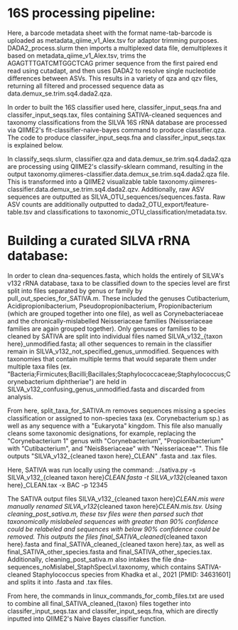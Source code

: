 # 16S processing pipeline:

Here, a barcode metadata sheet with the format name-tab-barcode is uploaded as metadata_qiime_v1_Alex.tsv for adaptor trimming purposes. DADA2_process.slurm then imports a multiplexed data file, demultiplexes it based on metadata_qiime_v1_Alex.tsv, trims the AGAGTTTGATCMTGGCTCAG primer sequence from the first paired end read using cutadapt, and then uses DADA2 to resolve single nucleotide differences between ASVs. This results in a variety of qza and qzv files, returning all filtered and processed sequence data as data.demux_se.trim.sq4.dada2.qza. 

In order to built the 16S classifier used here, classifer_input_seqs.fna and classifer_input_seqs.tax, files containing SATIVA-cleaned sequences and taxonomy classifications from the SILVA 16S rRNA database are processed via QIIME2's fit-classifier-naive-bayes command to produce classifier.qza. The code to produce classifer_input_seqs.fna and classifer_input_seqs.tax is explained below.

In classify_seqs.slurm, classifier.qza and data.demux_se.trim.sq4.dada2.qza are processing using QIIME2's classify-sklearn command, resulting in the output taxonomy.qiimeres-classifier.data.demux_se.trim.sq4.dada2.qza file. This is transformed into a QIIME2 visualizable table taxonomy.qiimeres-classifier.data.demux_se.trim.sq4.dada2.qzv. Additionally, raw ASV sequences are outputted as SILVA_OTU_sequences/sequences.fasta. Raw ASV counts are additionally outputted to dada2_OTU_export/feature-table.tsv and classifications to taxonomic_OTU_classification/metadata.tsv. 

# Building a curated SILVA rRNA database:

In order to clean dna-sequences.fasta, which holds the entirely of SILVA's v132 rRNA database, taxa to be classified down to the species level are first split into files separated by genus or family by pull_out_species_for_SATIVA.m. These included the genuses Cutibacterium, Acidipropionibacterium, Pseudopropionibacterium, Propionibacterium (which are grouped together into one file), as well as Corynebacteriaceae and the chronically-mislabelled Neisseriaceae families (Neisseriaceae families are again grouped together). Only genuses or families to be cleaned by SATIVA are split into individual files named SILVA_v132_{taxon here}_unmodified.fasta; all other sequences to remain in the classifier remain in SILVA_v132_not_specified_genus_unmodified. Sequences with taxonomies that contain multiple terms that would separate them under multiple taxa files (ex. "Bacteria;Firmicutes;Bacilli;Bacillales;Staphylococcaceae;Staphylococcus;Corynebacterium diphtheriae") are held in SILVA_v132_confusing_genus_unmodified.fasta and discarded from analysis. 

From here, split_taxa_for_SATIVA.m removes sequences missing a species classification or assigned to non-species taxa (ex. Corynebacterium sp.) as well as any sequence with a "Eukaryota" kingdom. This file also manually cleans some taxonomic designations, for example, replacing the "Corynebacterium 1" genus with "Corynebacterium", "Propionibacterium" with "Cutibacterium", and "Neis8seriaceae" with "Neisseriaceae"". This file outputs "SILVA_v132_{cleaned taxon here}_CLEAN" .fasta and .tax files. 

Here, SATIVA was run locally using the command: 
../sativa.py -s SILVA_v132_{cleaned taxon here}_CLEAN.fasta -t SILVA_v132_{cleaned taxon here}_CLEAN.tax -x BAC -p 12345

The SATIVA output files SILVA_v132_{cleaned taxon here}_CLEAN.mis were manually renamed SILVA_v132_{cleaned taxon here}_CLEAN.mis.tsv. Using cleaning_post_sativa.m, these tsv files were then parsed such that taxonomically mislabeled sequences with greater than 90% confidence
could be relabeled and sequences with below 90% confidence could be removed. This outputs the files final_SATIVA_cleaned_{cleaned taxon here}.fasta and final_SATIVA_cleaned_{cleaned taxon here}.tax, as well as final_SATIVA_other_species.fasta and final_SATIVA_other_species.tax. Additionally, cleaning_post_sativa.m also intakes the file dna-sequences_noMislabel_StaphSpecLvl.taxonomy, which contains SATIVA-cleaned Staphylococcus species from Khadka et al., 2021 [PMID: 34631601] and splits it into .fasta and .tax files. 

From here, the commands in linux_commands_for_comb_files.txt are used to combine all final_SATIVA_cleaned_{taxon} files together into classifer_input_seqs.tax and classifer_input_seqs.fna, which are directly inputted into QIIME2's Naive Bayes classifier function. 
